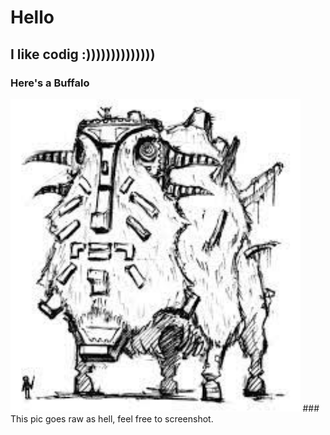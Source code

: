 # <strong>Hello</strong>
## I like codig :))))))))))))))
### Here's a Buffalo

<img height="500px" src="b.jpeg" />
### This pic goes raw as hell, feel free to screenshot.
